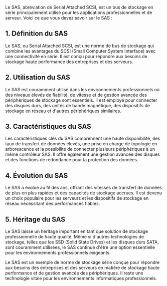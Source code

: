 
Le SAS, abréviation de Serial Attached SCSI, est un bus de stockage en série principalement utilisé pour les applications professionnelles et de serveur. Voici ce que vous devez savoir sur le SAS :

## **1. Définition du SAS**

Le SAS, ou Serial Attached SCSI, est une norme de bus de stockage qui combine les avantages du SCSI (Small Computer System Interface) avec une connectivité en série. Il est conçu pour répondre aux besoins de stockage haute performance des entreprises et des serveurs.

## **2. Utilisation du SAS**

Le SAS est couramment utilisé dans les environnements professionnels où des niveaux élevés de fiabilité, de vitesse et de gestion avancée des périphériques de stockage sont essentiels. Il est employé pour connecter des disques durs, des unités de bande magnétique, des dispositifs de stockage en réseau et d'autres périphériques similaires.

## **3. Caractéristiques du SAS**

Les caractéristiques clés du SAS comprennent une haute disponibilité, des taux de transfert de données élevés, une prise en charge de topologie en arborescence et la possibilité de connecter plusieurs périphériques à un même contrôleur SAS. Il offre également une gestion avancée des disques et des fonctions de redondance pour la protection des données.

## **4. Évolution du SAS**

Le SAS a évolué au fil des ans, offrant des vitesses de transfert de données de plus en plus rapides et des capacités de stockage accrues. Il est devenu un choix populaire pour les serveurs et les dispositifs de stockage en réseau nécessitant des performances fiables.

## **5. Héritage du SAS**

Le SAS laisse un héritage important en tant que solution de stockage professionnelle de haute qualité. Même si d'autres technologies de stockage, telles que les SSD (Solid State Drives) et les disques durs SATA, sont couramment utilisées, le SAS continue d'être une option essentielle pour les environnements professionnels exigeants.

Le SAS est un exemple de norme de stockage série conçue pour répondre aux besoins des entreprises et des serveurs en matière de stockage haute performance et de gestion avancée des périphériques. Il reste une technologie vitale pour les environnements informatiques professionnels.
